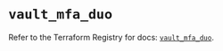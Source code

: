 # `vault_mfa_duo`

Refer to the Terraform Registry for docs: [`vault_mfa_duo`](https://registry.terraform.io/providers/hashicorp/vault/3.25.0/docs/resources/mfa_duo).
